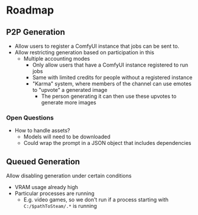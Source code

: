 # Roadmap

## P2P Generation

- Allow users to register a ComfyUI instance that jobs can be sent to.
- Allow restricting generation based on participation in this
  - Multiple accounting modes
    - Only allow users that have a ComfyUI instance registered to run jobs
    - Same with limited credits for people without a registered instance
    - "Karma" system, where members of the channel can use emotes to "upvote" a generated image
      - The person generating it can then use these upvotes to generate more images

### Open Questions

- How to handle assets?
  - Models will need to be downloaded
  - Could wrap the prompt in a JSON object that includes dependencies

## Queued Generation

Allow disabling generation under certain conditions

- VRAM usage already high
- Particular processes are running
  - E.g. video games, so we don't run if a process starting with `C:/$pathToSteam/.*` is running
